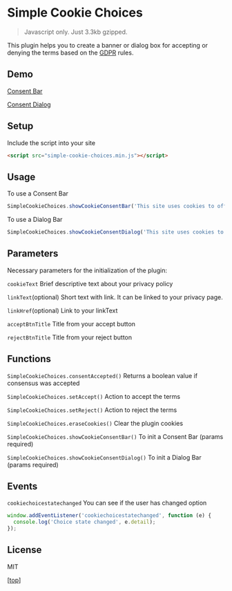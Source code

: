 # Simple Cookie Choices
> Javascript only. Just 3.3kb gzipped.

This plugin helps you to create a banner or dialog box for accepting or denying the terms based on the [GDPR](https://www.eugdpr.org/) rules.

## Demo

[Consent Bar](https://simple-cookie-choices.caiojhonny.com/)

[Consent Dialog](https://simple-cookie-choices.caiojhonny.com/dialog.html)


## Setup

Include the script into your site

```html
<script src="simple-cookie-choices.min.js"></script>
```

## Usage

To use a Consent Bar

```javascript
SimpleCookieChoices.showCookieConsentBar('This site uses cookies to offer you a better browsing expirience.', 'Find out more on how we use cookies and how you can change your settings', '/cookie-policy.html', 'I accept cookies', 'I refuse cookies');
```

To use a Dialog Bar

```javascript
SimpleCookieChoices.showCookieConsentDialog('This site uses cookies to offer you a better browsing expirience.', 'Find out more on how we use cookies and how you can change your settings', '/cookie-policy.html', 'I accept cookies', 'I refuse cookies');
```

## Parameters

Necessary parameters for the initialization of the plugin:

```cookieText``` Brief descriptive text about your privacy policy

```linkText```(optional) Short text with link. It can be linked to your privacy page.

```linkHref```(optional) Link to your linkText

```acceptBtnTitle``` Title from your accept button

```rejectBtnTitle``` Title from your reject button

## Functions

```SimpleCookieChoices.consentAccepted()``` Returns a boolean value if consensus was accepted 

```SimpleCookieChoices.setAccept()``` Action to accept the terms

```SimpleCookieChoices.setReject()``` Action to reject the terms

```SimpleCookieChoices.eraseCookies()``` Clear the plugin cookies

```SimpleCookieChoices.showCookieConsentBar()``` To init a Consent Bar (params required)

```SimpleCookieChoices.showCookieConsentDialog()``` To init a Dialog Bar (params required)


## Events

```cookiechoicestatechanged``` You can see if the user has changed option

```javascript
window.addEventListener('cookiechoicestatechanged', function (e) {
  console.log('Choice state changed', e.detail);
});
```

## License

MIT

\[[top](#simple-cookie-choices)\]
